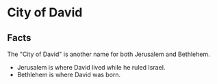 # City of David

## Facts

The "City of David" is another name for both Jerusalem and Bethlehem.

* Jerusalem is where David lived while he ruled Israel.
* Bethlehem is where David was born.